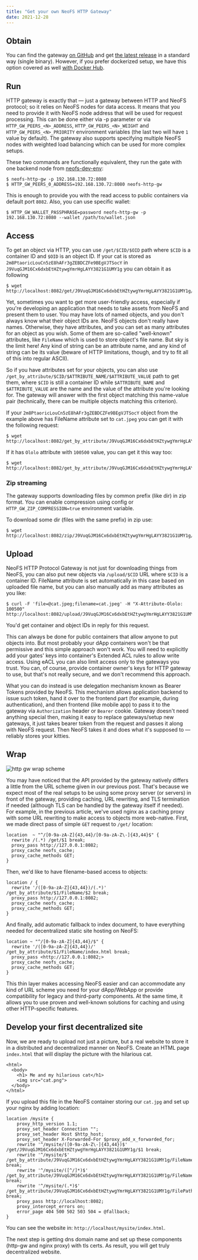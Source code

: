 ```yaml
---
title: "Get your own NeoFS HTTP Gateway"
date: 2021-12-28
---
```



## Obtain

You can find the gateway [on GitHub](https://github.com/nspcc-dev/neofs-http-gw) and get 
[the latest release](https://github.com/nspcc-dev/neofs-http-gw/releases) in a standard way (single binary). 
However, if you prefer dockerized setup, we have this option covered as well 
[with Docker Hub](https://hub.docker.com/r/nspccdev/neofs-http-gw).


## Run

HTTP gateway is exactly that — just a gateway between HTTP and NeoFS protocol; 
so it relies on NeoFS nodes for data access. It means that you need to provide it 
with NeoFS node address that will be used for request processing. This can be done 
either via -p parameter or via `HTTP_GW_PEERS_<N>_ADDRESS`, `HTTP_GW_PEERS_<N>_WEIGHT` and 
`HTTP_GW_PEERS_<N>_PRIORITY` environment variables (the last two will have `1` value by default). The gateway also supports specifying 
multiple NeoFS nodes with weighted load balancing which can be used for more complex setups.

These two commands are functionally equivalent, they run the gate with 
one backend node from [neofs-dev-env](https://github.com/nspcc-dev/neofs-dev-env):

```
$ neofs-http-gw -p 192.168.130.72:8080
$ HTTP_GW_PEERS_0_ADDRESS=192.168.130.72:8080 neofs-http-gw
```

This is enough to provide you with the read access to public containers via default port `8082`.
Also, you can use specific wallet:

```
$ HTTP_GW_WALLET_PASSPHRASE=password neofs-http-gw -p 192.168.130.72:8080 --wallet /path/to/wallet.json
```


## Access

To get an object via HTTP, you can use `/get/$CID/$OID` path where `$CID` is a container ID and `$OID`
is an object ID. If your cat is stored as `2m8PtaoricLouCn5zE8hAFr3gZEBDCZFe9BEgVJTSocY` in
`J9VuqGJM16Cx6dxbEtHZtywgYmrHgLAYY3821G1UMY1g` you can obtain it as following

```
$ wget http://localhost:8082/get/J9VuqGJM16Cx6dxbEtHZtywgYmrHgLAYY3821G1UMY1g/2m8PtaoricLouCn5zE8hAFr3gZEBDCZFe9BEgVJTSocY
```

Yet, sometimes you want to get more user-friendly access, especially if you're developing an
application that needs to take assets from NeoFS and present them to user. You may have lots
of named objects, and you don't always know what their object IDs are. NeoFS objects don't
really have names. Otherwise, they have attributes, and you can set as many attributes for
an object as you wish. Some of them are so-called "well-known" attributes, like `FileName` which
is used to store object's file name. But sky is the limit here! Any kind of string can be an
attribute name, and any kind of string can be its value (beware of HTTP limitations, though,
and try to fit all of this into regular ASCII).

So if you have attributes set for your objects, you can also use
`/get_by_attribute/$CID/$ATTRIBUTE_NAME/$ATTRIBUTE_VALUE` path to get them,
where `$CID` is still a container ID while `$ATTRIBUTE_NAME` and `$ATTRIBUTE_VALUE` are
the name and the value of the attribute you're looking for. The gateway will answer
with the first object matching this name-value pair (technically, there can be multiple
objects matching this criterion).

If your `2m8PtaoricLouCn5zE8hAFr3gZEBDCZFe9BEgVJTSocY` object from the example above has
FileName attribute set to `cat.jpeg` you can get it with the following request:

```
$ wget http://localhost:8082/get_by_attribute/J9VuqGJM16Cx6dxbEtHZtywgYmrHgLAYY3821G1UMY1g/FileName/cat.jpeg
```

If it has `Ololo` attribute with `100500` value, you can get it this way too:

```
$ wget http://localhost:8082/get_by_attribute/J9VuqGJM16Cx6dxbEtHZtywgYmrHgLAYY3821G1UMY1g/Ololo/100500
```

### Zip streaming

The gateway supports downloading files by common prefix (like dir) in zip format. You can enable compression
using config or `HTTP_GW_ZIP_COMPRESSION=true` environment variable.

To download some dir (files with the same prefix) in zip use:

```
$ wget http://localhost:8082/zip/J9VuqGJM16Cx6dxbEtHZtywgYmrHgLAYY3821G1UMY1g/common/prefix
```


## Upload

NeoFS HTTP Protocol Gateway is not just for downloading things from NeoFS, you can also put
new objects via `/upload/$CID` URL where `$CID` is a container ID. FileName attribute is set
automatically in this case based on uploaded file name, but you can also manually add as
many attributes as you like:

```
$ curl -F 'file=@cat.jpeg;filename=cat.jpeg' -H "X-Attribute-Ololo: 100500" http://localhost:8082/upload/J9VuqGJM16Cx6dxbEtHZtywgYmrHgLAYY3821G1UMY1g
```

You'd get container and object IDs in reply for this request.

This can always be done for public containers that allow anyone to put objects into.
But most probably your dApp containers won't be that permissive and this simple approach
won't work. You will need to explicitly add your gates' keys into container's Extended ACL
rules to allow write access. Using eACL you can also limit access only to the gateways you trust.
You can, of course, provide container owner's keys for HTTP gateway to use,
but that's not really secure, and we don't recommend this approach.

What you can do instead is use delegation mechanism known as Bearer Tokens provided by NeoFS.
This mechanism allows application backend to issue such token, hand it over to the frontend
part (for example, during authentication), and then frontend (like mobile app) to pass it
to the gateway via `Authorization` header or `Bearer` cookie.
Gateway doesn't need anything special then, making it easy to replace gateways/setup new gateways,
it just takes bearer token from the request and passes it along with NeoFS request.
Then NeoFS takes it and does what it's supposed to — reliably stores your kitties.


## Wrap

![http gw wrap scheme](../../images/http-gw-wrap.png)

You may have noticed that the API provided by the gateway natively differs a little from the 
URL scheme given in our previous post. That's because we expect most of the real setups 
to be using some proxy server (or servers) in front of the gateway, providing caching, 
URL rewriting, and TLS termination if needed (although TLS can be handled by the gateway 
itself if needed). For example, in the previous article, we've used nginx as a caching proxy 
with some URL rewriting to make access to objects more web-native.
First, we made direct pass of simple `GET` request to `/get/` location:

```
location  ~ "^/[0-9a-zA-Z]{43,44}/[0-9a-zA-Z\-]{43,44}$" {
  rewrite /(.*) /get/$1 break;
  proxy_pass http://127.0.0.1:8082;
  proxy_cache neofs_cache;
  proxy_cache_methods GET;
}
```
Then, we'd like to have filename-based access to objects:

```
location / {
  rewrite '/([0-9a-zA-Z]{43,44})/(.*)' /get_by_attribute/$1/FileName/$2 break;
  proxy_pass http://127.0.0.1:8082;
  proxy_cache neofs_cache;
  proxy_cache_methods GET;
}
```

And finally, add automatic fallback to index document, to have everything needed 
for decentralized static site hosting on NeoFS:

```
location ~ "^/[0-9a-zA-Z]{43,44}/$" {
  rewrite '/([0-9a-zA-Z]{43,44})/' /get_by_attribute/$1/FileName/index.html break;
  proxy_pass <http://127.0.0.1:8082;>
  proxy_cache neofs_cache;
  proxy_cache_methods GET;
}
```

This thin layer makes accessing NeoFS easier and can accommodate any kind of URL scheme 
you need for your dApp/WebApp or provide compatibility for legacy and third-party components. 
At the same time, it allows you to use proven and well-known solutions for caching and using 
other HTTP-specific features.


## Develop your first decentralized site

Now, we are ready to upload not just a picture, but a real website to store it in a distributed 
and decentralized manner on NeoFS. Create an HTML page `index.html` that will display the 
picture with the hilarious cat.

```
<html>
  <body>
    <h1> Me and my hilarious cat</h1>
    <img src="cat.png">
  </body>
</html>
```

If you upload this file in the NeoFS container storing our `cat.jpg` and set up your nginx by adding location:

```
location /mysite {
    proxy_http_version 1.1;
    proxy_set_header Connection "";
    proxy_set_header Host $http_host;
    proxy_set_header X-Forwarded-For $proxy_add_x_forwarded_for;
	rewrite '^/mysite/([0-9a-zA-Z\-]{43,44})$' /get/J9VuqGJM16Cx6dxbEtHZtywgYmrHgLAYY3821G1UMY1g/$1 break;
    rewrite '^/mysite/$'                     /get_by_attribute/J9VuqGJM16Cx6dxbEtHZtywgYmrHgLAYY3821G1UMY1g/FileName/index.html break;
    rewrite '^/mysite/([^/]*)$'              /get_by_attribute/J9VuqGJM16Cx6dxbEtHZtywgYmrHgLAYY3821G1UMY1g/FileName/$1 break;
    rewrite '^/mysite/(.*)$'                 /get_by_attribute/J9VuqGJM16Cx6dxbEtHZtywgYmrHgLAYY3821G1UMY1g/FilePath/$1 break;
    proxy_pass http://localhost:8082;
    proxy_intercept_errors on;
    error_page 404 500 502 503 504 = @fallback;
}

```

You can see the website in: `http://localhost/mysite/index.html`.

The next step is getting dns domain name and set up these components (http-gw and nginx proxy) with tls certs.
As result, you will get truly decentralized website.
